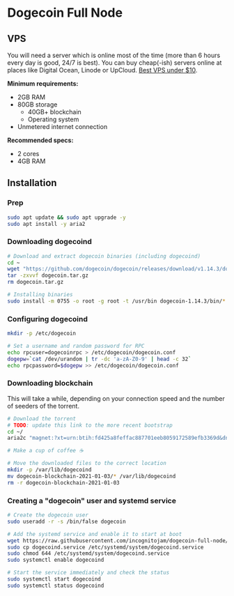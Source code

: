 # Dogecoin Full Node

## VPS

You will need a server which is online most of the time (more than 6 hours every day is good, 24/7 is best). You can buy cheap(-ish) servers online at places like Digital Ocean, Linode or UpCloud. [Best VPS under $10](https://www.vpsbenchmarks.com/best_vps/2020/under/10).

**Minimum requirements:**
- 2GB RAM
- 80GB storage
    - 40GB+ blockchain
    - Operating system
- Unmetered internet connection

**Recommended specs:**
- 2 cores
- 4GB RAM

## Installation

### Prep

```sh
sudo apt update && sudo apt upgrade -y
sudo apt install -y aria2
```

### Downloading dogecoind

```sh
# Download and extract dogecoin binaries (including dogecoind)
cd ~
wget "https://github.com/dogecoin/dogecoin/releases/download/v1.14.3/dogecoin-1.14.3-x86_64-linux-gnu.tar.gz" -O dogecoin.tar.gz
tar -zxvvf dogecoin.tar.gz
rm dogecoin.tar.gz

# Installing binaries
sudo install -m 0755 -o root -g root -t /usr/bin dogecoin-1.14.3/bin/*
```

### Configuring dogecoind

```sh
mkdir -p /etc/dogecoin

# Set a username and random password for RPC
echo rpcuser=dogecoinrpc > /etc/dogecoin/dogecoin.conf
dogepw=`cat /dev/urandom | tr -dc 'a-zA-Z0-9' | head -c 32`
echo rpcpassword=$dogepw >> /etc/dogecoin/dogecoin.conf
```

### Downloading blockchain

This will take a while, depending on your connection speed and the number of seeders of the torrent.

```sh
# Download the torrent
# TODO: update this link to the more recent bootstrap
cd ~/
aria2c "magnet:?xt=urn:btih:fd425a8feffac887701eeb8059172589efb3369d&dn=dogecoin-blockchain-2021-01-03&tr=udp%3a%2f%2ftracker.openbittorrent.com%3a80%2fannounce"

# Make a cup of coffee ☕

# Move the downloaded files to the correct location
mkdir -p /var/lib/dogecoind
mv dogecoin-blockchain-2021-01-03/* /var/lib/dogecoind
rm -r dogecoin-blockchain-2021-01-03
```

### Creating a "dogecoin" user and systemd service

```sh
# Create the dogecoin user
sudo useradd -r -s /bin/false dogecoin

# Add the systemd service and enable it to start at boot
wget https://raw.githubusercontent.com/incognitojam/dogecoin-full-node/main/dogecoind.service
sudo cp dogecoind.service /etc/systemd/system/dogecoind.service
sudo chmod 644 /etc/systemd/system/dogecoind.service
sudo systemctl enable dogecoind

# Start the service immediately and check the status
sudo systemctl start dogecoind
sudo systemctl status dogecoind
```
